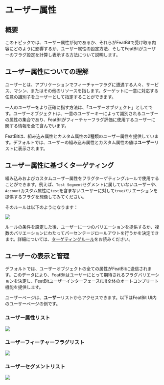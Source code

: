 # ユーザー属性

## 概要 

このトピックでは、ユーザー属性が何であるか、それらがFeatBitで受け取る内容にどのように影響するか、ユーザー属性の設定方法、そしてFeatBitがユーザーのフラグ設定を計算し表示する方法について説明します。

## ユーザー属性についての理解 

ユーザーとは、アプリケーションでフィーチャーフラグに遭遇する人々、サービス、マシン、またはその他のリソースを指します。ターゲットに一意に対応する任意の識別子をユーザーとして指定することができます。

一人のユーザーをより正確に指す方法は、「ユーザーオブジェクト」としてです。ユーザーオブジェクトは、一意のユーザーキーによって識別されるユーザーの属性の集合であり、FeatBitがフィーチャーフラグ評価に使用するユーザーに関する情報を全て含んでいます。

FeatBitは、組み込み属性とカスタム属性の2種類のユーザー属性を提供しています。デフォルトでは、ユーザーの組み込み属性とカスタム属性の値は**ユーザー**リストに表示されます。

## ユーザー属性に基づくターゲティング

組み込みおよびカスタムユーザー属性をフラグターゲティングルールで使用することができます。例えば、`Test Segment`セグメントに属していないユーザーや、`Account`カスタム属性に`test`を含まないユーザーに対して`true`バリエーションを提供するフラグを想像してみてください。

そのルールは以下のようになります：

![](../../feature-flags/assets/users-and-user-segments/user-attributes/001.webp)

ルールの条件を設定した後、ユーザーに一つのバリエーションを提供するか、複数のバリエーションにわたってパーセンテージロールアウトを行うかを決定できます。詳細については、[ターゲティングルール](../targeting-users-with-flags/targeting-rules.md)をお読みください。

## ユーザーの表示と管理 

デフォルトでは、ユーザーオブジェクトの全ての属性がFeatBitに送信されます。このデータにより、FeatBitはユーザーにとって期待されるフラグバリエーションを決定し、FeatBitユーザーインターフェース(UI)全体のオートコンプリート機能を提供します。

ユーザーページは、**ユーザー**リストからアクセスできます。以下はFeatBit UI内のユーザーページの例です。

### ユーザー属性リスト

![](../../feature-flags/assets/users-and-user-segments/user-attributes/002.webp)

### ユーザーフィーチャーフラグリスト

![](../../feature-flags/assets/users-and-user-segments/user-attributes/003.webp)

### ユーザーセグメントリスト

![](../../feature-flags/assets/users-and-user-segments/user-attributes/004.webp)
